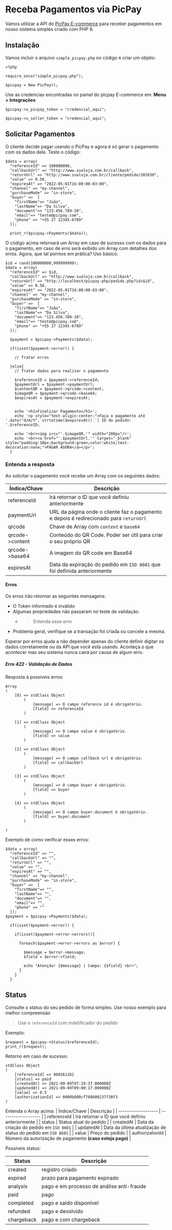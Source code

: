 # Receba Pagamentos via PicPay
Vamos utilizar a API do [PicPay E-commerce](https://ecommerce.picpay.com/) para receber pagamentos em nosso sistema simples criado com PHP 8. 


## Instalação

Vamos incluir o arquivo `simple_picpay.php` no código e criar um objeto:
```
<?php

require_once("simple_picpay.php");

$picpay = New PicPay();
```

Use as credencias encontradas no painel do picpay E-commerce em: **Menu > Integrações**
```
$picpay->x_picpay_token = "credencial_aqui";

$picpay->x_seller_token = "credencial_aqui";
```

## Solicitar Pagamentos
O cliente decide pagar usando o PicPay e agora é só gerar o pagamento com os dados dele.
Teste o código:
```
$data = array(
  "referenceId" => 100000000,
  "callbackUrl" => "http://www.sualoja.com.br/callback",
  "returnUrl" => "http://www.sualoja.com.br/cliente/pedido/102030",
  "value" => 0.50,
  "expiresAt" => "2022-05-01T16:00:00-03:00",
  "channel" => "my-channel",
  "purchaseMode" => "in-store",
  "buyer" =>  [
    "firstName"=> "João",
    "lastName"=> "Da Silva",
    "document"=> "123.456.789-10",
    "email"=> "teste@picpay.com",
    "phone" => "+55 27 12345-6789"
  ]);

  print_r($picpay->Payments($data));
```
O código acima retornará um Array em caso de sucesso com os dados para o pagamento, em caso de erro será exibido um Array com detalhes dos erros. Agora, que tal pormos em prática?
Uso básico:

```
$id = rand(100000000,999999999);
$data = array(
  "referenceId" => $id,
  "callbackUrl" => "http://www.sualoja.com.br/callback",
  "returnUrl" => "http://localhost/picpay-php/pedido.php?id=$id",
  "value" => 0.50,
  "expiresAt" => "2022-05-01T16:00:00-03:00",
  "channel" => "my-channel",
  "purchaseMode" => "in-store",
  "buyer" =>  [
    "firstName"=> "João",
    "lastName"=> "Da Silva",
    "document"=> "123.456.789-10",
    "email"=> "teste@picpay.com",
    "phone" => "+55 27 12345-6789"
  ]);
  
  $payment = $picpay->Payments($data);

  if(isset($payment->error)) {

    // Tratar erros
    
  }else{
    // Tratar dados para realizar o pagamento

    $referenceID = $payment->referenceId;
    $paymentUrl = $payment->paymentUrl;
    $contentQR = $payment->qrcode->content;
    $imageQR = $payment->qrcode->base64;
    $expiresAt = $payment->expiresAt;


    echo '<h1>Finalizar Pagamento</h1>';
    echo '<p style="text-aligin:center;">Faça o pagamento até '.date("d/m/Y", strtotime($expiresAt)).'| ID do pedido: '.$referenceID;

    echo '<br><img src="'.$imageQR.'" width="200px"/>';
    echo '<br><a href="'.$paymentUrl.'" target="_blank" style="padding:10px;background:green;color:white;text-decoration:none;">PAGAR AGORA</a></p>';
  }

```
### Entenda a resposta
Ao solicitar o pagamento você recebe um Array com os seguintes dados:

| Índice/Chave |  Descrição  |
| ------------------- | ------------------- |
|  referenceId |  Irá retornar o ID que você definiu anteriormente  |
|  paymentUrl  |  URL da página onde o cliente faz o pagamento e depois é redirecionado para `returnUrl`  |
|  qrcode  |  Chave de Array com `content` e `base64`  |
|  qrcode->content  |  Conteúdo do QR Code. Poder ser útil para criar o seu próprio QR  |
|  qrcode->base64  |  A imagem do QR code em Base64  |
|  expiresAt  |  Data da expiração do pedido em `ISO 8601` que foi definida anteriormente  |



#### Erros
Os erros irão retornar as seguintes mensagens:
- O Token informado é inválido
- Algumas propriedades não passaram no teste de validação.
    * > Entenda esse erro
- Problema geral, verifique se a transação foi criada ou cancele a mesma.

Esperar por erros ajuda a não depender apenas do cliente definir digitar os dados corretamente ou da API que você está usando. Aconteça o que acontecer mas seu sistema nunca cairá por causa de algum erro.

##### Erro 422 - Validação de Dados

Resposta à possíveis erros:

```
Array
(
    [0] => stdClass Object
        (
            [message] => O campo reference id é obrigatório.
            [field] => referenceId
        )

    [1] => stdClass Object
        (
            [message] => O campo value é obrigatório.
            [field] => value
        )

    [2] => stdClass Object
        (
            [message] => O campo callback url é obrigatório.
            [field] => callbackUrl
        )

    [3] => stdClass Object
        (
            [message] => O campo buyer é obrigatório.
            [field] => buyer
        )

    [4] => stdClass Object
        (
            [message] => O campo buyer.document é obrigatório.
            [field] => buyer.document
        )

)
```
Exemplo de como verificar esses erros:

```
$data = array(
  "referenceId" => "",
  "callbackUrl" => "",
  "returnUrl" => "",
  "value" => "",
  "expiresAt" => "",
  "channel" => "my-channel",
  "purchaseMode" => "in-store",
  "buyer" =>  [
    "firstName"=> "",
    "lastName"=> "",
    "document"=> "",
    "email"=> "",
    "phone" => ""
  ]);
$payment = $picpay->Payments($data);

  if(isset($payment->error)) {

    if(isset($payment->error->errors)){
      
      foreach($payment->error->errors as $error) {

        $message = $error->message;
        $field = $error->field;
  
        echo "Atenção! {$message} | Campo: {$field} <br>";
      }
    }
  }

```

## Status
Consulte o status do seu pedido de forma simples. Use nosso exemplo para melhor compreensão
> Use o `referenceId` com indetificador do pedido

Exemplo:
```
$request = $picpay->Status($referenceId);
print_r($request);

```
Retorno em caso de sucesso:

```
stdClass Object
(
    [referenceId] => 960361262
    [status] => paid
    [createdAt] => 2021-09-09T07:29:37.000000Z
    [updatedAt] => 2021-09-09T09:00:17.000000Z
    [value] => 0.5
    [authorizationId] => 0000b800cf788600237f30f3
)

```
Entenda o Array acima:
| Índice/Chave |  Descrição  |
| ------------------- | ------------------- |
|  referenceId |  Irá retornar o ID que você definiu anteriormente  |
|  status  |  Status atual do pedido  |
|  createdAt  |  Data da criação do pedido em `ISO 8601`  |
|  updatedAt  |  Data da última atualização de status do pedido em `ISO 8601`  |
|  value  |  Preço do pedido  |
|  authorizationId  |  Número da autorização de pagamento **(caso esteja pago)**  |

Possíveis status:

| Status |  Descrição  |
| ------------------- | ------------------- |
|  created  |  registro criado  |
|  expired  |  prazo para pagamento expirado  |
|  analysis  |  pago e em processo de análise anti-fraude  |
|  paid  |  pago  |
|  completed  |  pago e saldo disponível  |
|  refunded  |  pago e devolvido  |
|  chargeback  |  pago e com chargeback  |